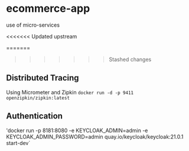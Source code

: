 # ecommerce-app
use of micro-services

<<<<<<< Updated upstream

=======
>>>>>>> Stashed changes
## Distributed Tracing
Using Micrometer and Zipkin
`docker run -d -p 9411 openzipkin/zipkin:latest`

## Authentication
'docker run -p 8181:8080 -e KEYCLOAK_ADMIN=admin -e KEYCLOAK_ADMIN_PASSWORD=admin quay.io/keycloak/keycloak:21.0.1 start-dev`

